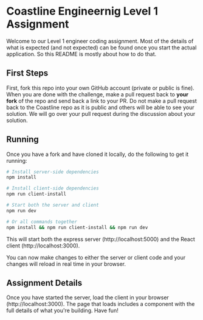 # Coastline Engineernig Level 1 Assignment

Welcome to our Level 1 engineer coding assignment. Most of the details of what is expected (and not expected) can be found once you start the actual application. So this README is mostly about how to do that.

## First Steps

First, fork this repo into your own GitHub account (private or public is fine). When you are done with the challenge, make a pull request back to **your fork** of the repo and send back a link to your PR. Do not make a pull request back to the Coastline repo as it is public and others will be able to see your solution. We will go over your pull request during the discussion about your solution.

## Running

Once you have a fork and have cloned it locally, do the following to get it running:

```bash
# Install server-side dependencies
npm install

# Install client-side dependencies
npm run client-install

# Start both the server and client
npm run dev

# Or all commands together
npm install && npm run client-install && npm run dev
```

This will start both the express server (http://localhost:5000) and the React client (http://localhost:3000).

You can now make changes to either the server or client code and your changes will reload in real time in your browser.

## Assignment Details

Once you have started the server, load the client in your browser (http://localhost:3000). The page that loads includes a component with the full details of what you're building. Have fun!
